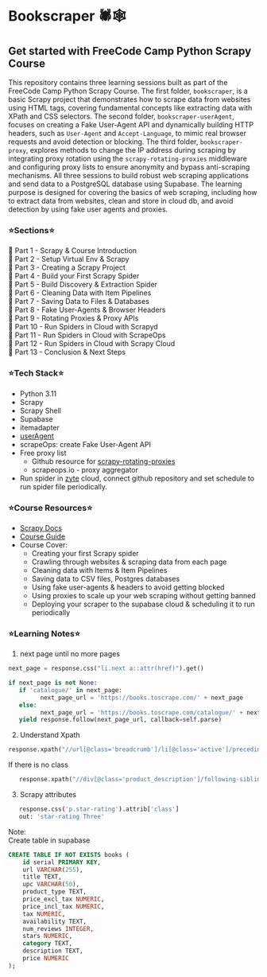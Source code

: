 # Bookscraper 🕷🕸

## Get started with FreeCode Camp Python Scrapy Course  
This repository contains three learning sessions built as part of the FreeCode Camp Python Scrapy Course. The first folder, `bookscraper`, is a basic Scrapy project that demonstrates how to scrape data from websites using HTML tags, covering fundamental concepts like extracting data with XPath and CSS selectors. The second folder, `bookscraper-userAgent`, focuses on creating a Fake User-Agent API and dynamically building HTTP headers, such as `User-Agent` and `Accept-Language`, to mimic real browser requests and avoid detection or blocking. The third folder, `bookscraper-proxy`, explores methods to change the IP address during scraping by integrating proxy rotation using the `scrapy-rotating-proxies` middleware and configuring proxy lists to ensure anonymity and bypass anti-scraping mechanisms. All three sessions to build robust web scraping applications and send data to a PostgreSQL database using Supabase. The learning purpose is designed for covering the basics of web scraping, including how to extract data from websites, clean and store in cloud db, and avoid detection by using fake user agents and proxies.

### ⭐️Sections⭐️
📍 Part 1 - Scrapy & Course Introduction <br>
📍 Part 2 - Setup Virtual Env & Scrapy<br>
📍 Part 3 - Creating a Scrapy Project<br>
📍 Part 4 - Build your First Scrapy Spider<br>
📍 Part 5 - Build Discovery & Extraction Spider<br>
📍 Part 6 - Cleaning Data with Item Pipelines<br>
📍 Part 7 - Saving Data to Files & Databases<br>
📍 Part 8 - Fake User-Agents & Browser Headers<br>
📍 Part 9 - Rotating Proxies & Proxy APIs<br>
📍 Part 10 - Run Spiders in Cloud with Scrapyd<br>
📍 Part 11 - Run Spiders in Cloud with ScrapeOps<br>
📍 Part 12 - Run Spiders in Cloud with Scrapy Cloud<br>
📍 Part 13 - Conclusion & Next Steps

### ⭐️Tech Stack⭐️
- Python 3.11
- Scrapy
- Scrapy Shell
- Supabase
- itemadapter
- [userAgent](https://useragentstring.com/)
- scrapeOps: create Fake User-Agent API
- Free proxy list
  - Github resource for [scrapy-rotating-proxies](https://github.com/TeamHG-Memex/scrapy-rotating-proxies?tab=readme-ov-file) 
  - scrapeops.io - proxy aggregator
- Run spider in [zyte](https://app.zyte.com/account/login) cloud, connect github repository and set schedule to run spider file periodically.

### ⭐️Course Resources⭐️
- [Scrapy Docs](https://docs.scrapy.org/en/latest/)
- [Course Guide ](https://thepythonscrapyplaybook.com/freecodecamp-beginner-course/)
- Course Cover:
  - Creating your first Scrapy spider
  - Crawling through websites & scraping data from each page
  - Cleaning data with Items & Item Pipelines
  - Saving data to CSV files, Postgres databases
  - Using fake user-agents & headers to avoid getting blocked
  - Using proxies to scale up your web scraping without getting banned
  - Deploying your scraper to the supabase cloud & scheduling it to run periodically
  
### ⭐️Learning Notes⭐️
1. next page until no more pages
```python
next_page = response.css("li.next a::attr(href)").get()

if next_page is not None:
   if 'catalogue/' in next_page:
         next_page_url = 'https://books.toscrape.com/' + next_page
   else:
         next_page_url = 'https://books.toscrape.com/catalogue/' + next_page
   yield response.follow(next_page_url, callback=self.parse)
```

2. Understand Xpath

```python
response.xpath("//url[@class='breadcrumb']/li[@class='active']/preceding-sibling::li[1]/a/text()").get()
```

  If there is no class 
```python
   response.xpath("//div[@class='product_description']/following-sibling::p/text()").get()
```

3. Scrapy attributes
```bash
   response.css('p.star-rating').attrib['class']
   out: 'star-rating Three'
```

Note:<br>
Create table in supabase
```sql
CREATE TABLE IF NOT EXISTS books (
    id serial PRIMARY KEY,
    url VARCHAR(255),
    title TEXT,
    upc VARCHAR(50),
    product_type TEXT,
    price_excl_tax NUMERIC,
    price_incl_tax NUMERIC,
    tax NUMERIC,
    availability TEXT,
    num_reviews INTEGER,
    stars NUMERIC,
    category TEXT,
    description TEXT,
    price NUMERIC
);
```